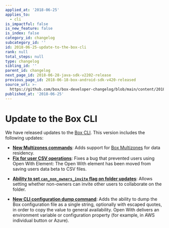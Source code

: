 ```yaml
---
applied_at: '2018-06-25'
applies_to:
  - cli
is_impactful: false
is_new_feature: false
is_index: false
category_id: changelog
subcategory_id: ''
id: 2018-06-25-update-to-the-box-cli
rank: null
total_steps: null
type: changelog
sibling_id: ''
parent_id: changelog
next_page_id: 2018-06-28-java-sdk-v2202-release
previous_page_id: 2018-06-18-box-android-sdk-v420-released
source_url: >-
  https://github.com/box/box-developer-changelog/blob/main/content/2018/06-25-update-to-the-box-cli.md
published_at: '2018-06-25'
---
```

# Update to the Box CLI

We have released updates to the [Box CLI](guide://cli/quick-start). This
version includes the following updates:

* **[New Multizones commands][cli_update_multizones]**: Adds support for
  [Box Multizones][cli_update_multizones_announce] for data residency.
* **[Fix for user CSV operations][cli_update_csv_operations]**: Fixes a bug that
  prevented users using Open With Element: The Open With element has been moved
  from saving users data beta to CSV files.
<!-- markdownlint-disable line-length -->

* **[Ability to set `can_non_owners_invite` flag on folder updates][cli_update_folder_update_flag]**:
  Allows setting whether non-owners can invite other users to collaborate on the
  folder.
<!-- markdownlint-enable line-length -->

* **[New CLI configuration dump command][cli_update_config_dump]**: Adds the
  ability to dump the Box configuration file as a single string, optionally with
  escaped quotes, in order to copy the value to general availability. Open With
  delivers an environment variable or configuration property (for example, in AWS
  individual button or Azure).

[cli_update_multizones]: https://github.com/box/boxcli/pull/91
[cli_update_multizones_announce]:  https://blog.box.com/blog/multizones-storage-data-residency-compliance/
[cli_update_csv_operations]: https://github.com/box/boxcli/pull/82
[cli_update_folder_update_flag]: https://github.com/box/boxcli/pull/92
[cli_update_config_dump]: https://github.com/box/boxcli/pull/83